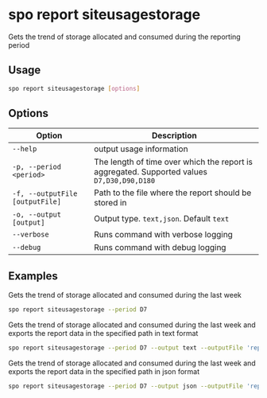 # spo report siteusagestorage

Gets the trend of storage allocated and consumed during the reporting period

## Usage

```sh
spo report siteusagestorage [options]
```

## Options

Option|Description
------|-----------
`--help`|output usage information
`-p, --period <period>`|The length of time over which the report is aggregated. Supported values `D7,D30,D90,D180`
`-f, --outputFile [outputFile]`|Path to the file where the report should be stored in
`-o, --output [output]`|Output type. `text,json`. Default `text`
`--verbose`|Runs command with verbose logging
`--debug`|Runs command with debug logging

## Examples

Gets the trend of storage allocated and consumed during the last week

```sh
spo report siteusagestorage --period D7
```

Gets the trend of storage allocated and consumed during the last week and exports the report data in the specified path in text format

```sh
spo report siteusagestorage --period D7 --output text --outputFile 'report.txt'
```

Gets the trend of storage allocated and consumed during the last week and exports the report data in the specified path in json format

```sh
spo report siteusagestorage --period D7 --output json --outputFile 'report.json'
```
